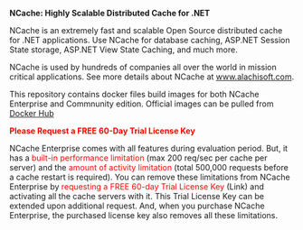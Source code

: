 **NCache: Highly Scalable Distributed Cache for .NET**

NCache is an extremely fast and scalable Open Source distributed cache for .NET applications. Use NCache for database caching, ASP.NET Session State storage, ASP.NET View State Caching, and much more.

NCache is used by hundreds of companies all over the world in mission critical applications. See more details about NCache at www.alachisoft.com.

This repository contains docker files build images for both NCache Enterprise and Commnunity edition. Official images can be pulled from <a href="https://hub.docker.com/r/alachisoft/ncache/" target="_blank">Docker Hub</a>

**<span style="color:red">Please Request a FREE 60-Day Trial License Key</span>**

NCache Enterprise comes with all features during evaluation period. But, it has a <span style="color:red">built-in performance limitation</span> (max 200 req/sec per cache per server) and the <span style="color:red">amount of activity limitation</span> (total 500,000 requests before a cache restart is required). You can remove these limitations from NCache Enterprise by <span style="color:red">requesting a FREE 60-day Trial License Key</span> (Link) and activating all the cache servers with it. This Trial License Key can be extended upon additional request. And, when you purchase NCache Enterprise, the purchased license key also removes all these limitations.
